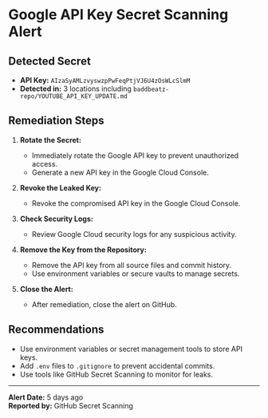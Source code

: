 # Google API Key Secret Scanning Alert

## Detected Secret

- **API Key:** `AIzaSyAMLzvyswzpPwFeqPtjVJ6U4zOsWLcSlmM`
- **Detected in:** 3 locations including `baddbeatz-repo/YOUTUBE_API_KEY_UPDATE.md`

## Remediation Steps

1. **Rotate the Secret:**
   - Immediately rotate the Google API key to prevent unauthorized access.
   - Generate a new API key in the Google Cloud Console.

2. **Revoke the Leaked Key:**
   - Revoke the compromised API key in the Google Cloud Console.

3. **Check Security Logs:**
   - Review Google Cloud security logs for any suspicious activity.

4. **Remove the Key from the Repository:**
   - Remove the API key from all source files and commit history.
   - Use environment variables or secure vaults to manage secrets.

5. **Close the Alert:**
   - After remediation, close the alert on GitHub.

## Recommendations

- Use environment variables or secret management tools to store API keys.
- Add `.env` files to `.gitignore` to prevent accidental commits.
- Use tools like GitHub Secret Scanning to monitor for leaks.

---

**Alert Date:** 5 days ago  
**Reported by:** GitHub Secret Scanning
